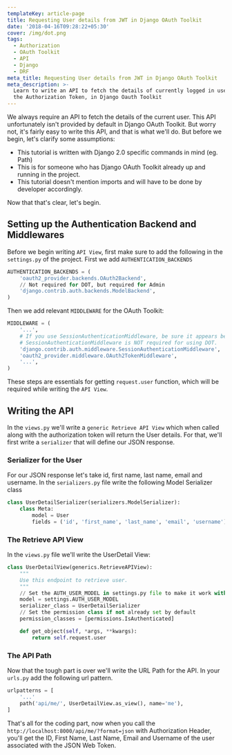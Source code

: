 ```yaml
---
templateKey: article-page
title: Requesting User details from JWT in Django OAuth Toolkit
date: '2018-04-16T09:28:22+05:30'
cover: /img/dot.png
tags:
  - Authorization
  - OAuth Toolkit
  - API
  - Django
  - DRF
meta_title: Requesting User details from JWT in Django OAuth Toolkit
meta_description: >-
  Learn to write an API to fetch the details of currently logged in user, using
  the Authorization Token, in Django Oauth Toolkit
---
```

We always require an API to fetch the details of the current user. This API unfortunately isn't provided by default in Django OAuth Toolkit. But worry not, it's fairly easy to write this API, and that is what we'll do. But before we begin, let's clarify some assumptions:

* This tutorial is written with Django 2.0 specific commands in mind (eg. Path)
* This is for someone who has Django OAuth Toolkit already up and running in the project.
* This tutorial doesn't mention imports and will have to be done by developer accordingly.

Now that that's clear, let's begin.

## Setting up the Authentication Backend and Middlewares

Before we begin writing `API View`, first make sure to add the following in the `settings.py` of the project. First we add `AUTHENTICATION_BACKENDS`

```python
AUTHENTICATION_BACKENDS = (
    'oauth2_provider.backends.OAuth2Backend',
    // Not required for DOT, but required for Admin
    'django.contrib.auth.backends.ModelBackend',
)
```

Then we add relevant `MIDDLEWARE` for the OAuth Toolkit:

```python
MIDDLEWARE = (
    '...',
    # If you use SessionAuthenticationMiddleware, be sure it appears before OAuth2TokenMiddleware.
    # SessionAuthenticationMiddleware is NOT required for using DOT.
    'django.contrib.auth.middleware.SessionAuthenticationMiddleware',
    'oauth2_provider.middleware.OAuth2TokenMiddleware',
    '...',
)
```

These steps are essentials for getting `request.user` function, which will be required while writing the `API View`.

## Writing the API

In the `views.py` we'll write a `generic Retrieve API View` which when called along with the authorization token will return the User details. For that, we'll first write a `serializer` that will define our JSON response.

### Serializer for the User

For our JSON response let's take id, first name, last name, email and username. In the `serializers.py` file write the following Model Serializer class

```python
class UserDetailSerializer(serializers.ModelSerializer):
    class Meta:
        model = User
        fields = ('id', 'first_name', 'last_name', 'email', 'username')
```

### The Retrieve API View

In the `views.py` file we'll write the UserDetail View:

```python
class UserDetailView(generics.RetrieveAPIView):
    """
    Use this endpoint to retrieve user.
    """
    // Set the AUTH_USER_MODEL in settings.py file to make it work with custom user models as well.
    model = settings.AUTH_USER_MODEL
    serializer_class = UserDetailSerializer
    // Set the permission class if not already set by default
    permission_classes = [permissions.IsAuthenticated]

    def get_object(self, *args, **kwargs):
        return self.request.user
```

### The API Path

Now that the tough part is over we'll write the URL Path for the API. In your `urls.py` add the following url pattern.

```python
urlpatterns = [
    '...'
    path('api/me/', UserDetailView.as_view(), name='me'),
]
```

That's all for the coding part, now when you call the `http://localhost:8000/api/me/?format=json` with Authorization Header, you'll get the ID, First Name, Last Name, Email and Username of the user associated with the JSON Web Token.

